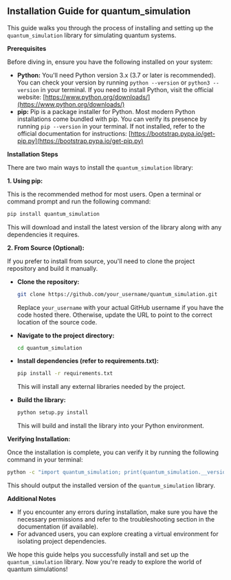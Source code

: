## Installation Guide for quantum_simulation

This guide walks you through the process of installing and setting up the `quantum_simulation` library for simulating quantum systems.

**Prerequisites**

Before diving in, ensure you have the following installed on your system:

* **Python:** You'll need Python version 3.x (3.7 or later is recommended). You can check your version by running `python --version` or `python3 --version` in your terminal. If you need to install Python, visit the official website: [https://www.python.org/downloads/](https://www.python.org/downloads/)
* **pip:** Pip is a package installer for Python. Most modern Python installations come bundled with pip. You can verify its presence by running `pip --version` in your terminal. If not installed, refer to the official documentation for instructions: [https://bootstrap.pypa.io/get-pip.py](https://bootstrap.pypa.io/get-pip.py)

**Installation Steps**

There are two main ways to install the `quantum_simulation` library:

**1. Using pip:**

This is the recommended method for most users. Open a terminal or command prompt and run the following command:

```bash
pip install quantum_simulation
```

This will download and install the latest version of the library along with any dependencies it requires.

**2. From Source (Optional):**

If you prefer to install from source, you'll need to clone the project repository and build it manually.

* **Clone the repository:**

   ```bash
   git clone https://github.com/your_username/quantum_simulation.git
   ```

   Replace `your_username` with your actual GitHub username if you have the code hosted there. Otherwise, update the URL to point to the correct location of the source code.

* **Navigate to the project directory:**

   ```bash
   cd quantum_simulation
   ```

* **Install dependencies (refer to requirements.txt):**

   ```bash
   pip install -r requirements.txt
   ```

   This will install any external libraries needed by the project.

* **Build the library:**

   ```bash
   python setup.py install
   ```

   This will build and install the library into your Python environment.

**Verifying Installation:**

Once the installation is complete, you can verify it by running the following command in your terminal:

```bash
python -c "import quantum_simulation; print(quantum_simulation.__version__)"
```

This should output the installed version of the `quantum_simulation` library.

**Additional Notes**

* If you encounter any errors during installation, make sure you have the necessary permissions and refer to the troubleshooting section in the documentation (if available).
* For advanced users, you can explore creating a virtual environment for isolating project dependencies.

We hope this guide helps you successfully install and set up the `quantum_simulation` library. Now you're ready to explore the world of quantum simulations!
